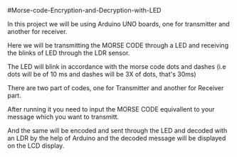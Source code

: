 #Morse-code-Encryption-and-Decryption-with-LED

In this project we will be using Arduino UNO boards, one for transmitter and another for receiver.

Here we will be transmitting the MORSE CODE through a LED and receiving the blinks of LED through the LDR sensor.

The LED will blink in accordance with the morse code dots and dashes (i.e dots will be of 10 ms and dashes will be 3X of dots, that's 30ms)

There are two part of codes, one for Transmitter and another for Receiver part.

After running it you need to input the MORSE CODE equivallent to your message which you want to transmitt.

And the same will be encoded and sent through the LED and decoded with an LDR by the help of Arduino and the decoded message will be displayed on the LCD display.
